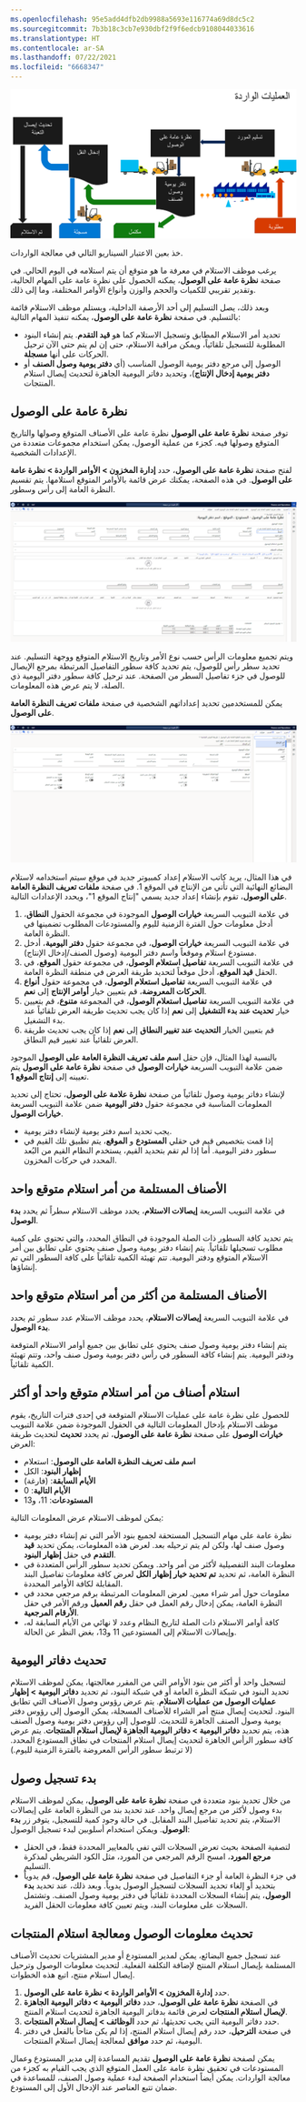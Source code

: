 ```yaml
---
ms.openlocfilehash: 95e5add4dfb2db9988a5693e116774a69d8dc5c2
ms.sourcegitcommit: 7b3b18c3cb7e930dbf2f9f6edcb9108044033616
ms.translationtype: HT
ms.contentlocale: ar-SA
ms.lasthandoff: 07/22/2021
ms.locfileid: "6668347"
---
```

![الرسم التخطيطي لعمليات معالجة العمليات الواردة.](../media/inbound-operations.png)

خذ بعين الاعتبار السيناريو التالي في معالجة الواردات.

يرغب موظف الاستلام في معرفة ما هو متوقع أن يتم استلامه في اليوم الحالي. في صفحة **نظرة عامة على الوصول**، يمكنه الحصول على نظرة عامة على المهام الحالية، وتقدير تقريبي للكميات والحجم والوزن وأنواع الأوامر المختلفة، وما إلى ذلك. 

وبعد ذلك، يصل التسليم إلى أحد الأرصفة الداخلية، ويستلم موظف الاستلام قائمة بالتسليم. في صفحة **نظرة عامة على الوصول**، يمكنه تنفيذ المهام التالية:

- تحديد أمر الاستلام المطابق وتسجيل الاستلام كما هو **قيد التقدم**. يتم إنشاء البنود المطلوبة للتسجيل تلقائياً، ويمكن مراقبة الاستلام، حتى إن لم يتم حتى الآن ترحيل الحركات على أنها **مسجلة**.
- الوصول إلى مرجع دفتر يومية الوصول المناسب (أي **دفتر يومية وصول الصنف** أو **دفتر يومية إدخال الإنتاج**)، وتحديد دفاتر اليومية الجاهزة لتحديث إيصال استلام المنتجات.

## <a name="arrival-overview-page"></a>نظرة عامة على الوصول 

توفر صفحة **نظرة عامة على الوصول** نظرة عامة على الأصناف المتوقع وصولها والتاريخ المتوقع وصولها فيه. كجزء من عملية الوصول، يمكن استخدام مجموعات متعددة من الإعدادات الشخصية.

لفتح صفحة **نظرة عامة على الوصول**، حدد **إدارة المخزون > الأوامر الواردة > نظرة عامة على الوصول**. في هذه الصفحة، يمكنك عرض قائمة بالأوامر المتوقع استلامها. يتم تقسيم النظرة العامة إلى رأس وسطور. 
 
[![لقطة شاشة لصفحة نظرة عامة على الوصول.](../media/arrival-overview.png)](../media/arrival-overview.png#lightbox)

ويتم تجميع معلومات الرأس حسب نوع الأمر وتاريخ الاستلام المتوقع ووجهة التسليم. عند تحديد سطر رأس للوصول، يتم تحديد كافة سطور التفاصيل المرتبطة بمرجع الإيصال للوصول في جزء تفاصيل السطر من الصفحة. عند ترحيل كافة سطور دفتر اليومية ذي الصلة، لا يتم عرض هذه المعلومات.

يمكن للمستخدمين تحديد إعداداتهم الشخصية في صفحة **ملفات تعريف النظرة العامة على الوصول**.
 
[![لقطة شاشة لصفحة ملفات تعريف النظرة العامة على الوصول.](../media/arrival-overview-profile.png)](../media/arrival-overview-profile.png#lightbox)

في هذا المثال، يريد كاتب الاستلام إعداد كمبيوتر جديد في موقع سيتم استخدامه لاستلام البضائع النهائية التي تأتي من الإنتاج في الموقع 1. في صفحة **ملفات تعريف النظرة العامة على الوصول**، تقوم بإنشاء إعداد جديد يسمي "إنتاج الموقع 1"، ويحدد الإعدادات التالية.

1.  في علامة التبويب السريعة **خيارات الوصول** الموجودة في مجموعة الحقول **النطاق**، أدخل معلومات حول الفترة الزمنية لليوم والمستودعات المطلوب تضمينها في النظرة العامة.
2.  في علامة التبويب السريعة **خيارات الوصول**، في مجموعة حقول **دفتر اليومية**، أدخل مستودع استلام وموقعاً واسم دفتر اليومية (وصول الصنف/إدخال الإنتاج).
3.  في علامة التبويب السريعة **تفاصيل استعلام الوصول**، في مجموعة حقول **الموقع**، في الحقل **قيد الموقع**، أدخل موقعاً لتحديد طريقة العرض في منطقة النظرة العامة.
4.  في علامة التبويب السريعة **تفاصيل استعلام الوصول**، في مجموعة حقول **أنواع الحركات المعروضة**، قم بتعيين خيار **أوامر الإنتاج** إلى **نعم**.
5.  في علامة التبويب السريعة **تفاصيل استعلام الوصول**، في المجموعة **متنوع**، قم بتعيين خيار **تحديث عند بدء التشغيل** إلى **نعم** إذا كان يجب تحديث طريقة العرض تلقائياً عند بدء التشغيل. 
6.  قم بتعيين الخيار **التحديث عند تغيير النطاق** إلى **نعم** إذا كان يجب تحديث طريقة العرض تلقائياً عند تغيير قيم النطاق.


بالنسبة لهذا المثال، فإن حقل **اسم ملف تعريف النظرة العامة على الوصول** الموجود ضمن علامة التبويب السريعة **خيارات الوصول** في صفحة **نظرة عامة على الوصول** يتم تعيينه إلى **إنتاج الموقع 1**.

لإنشاء دفاتر يومية وصول تلقائياً من صفحة **نظرة علامة على الوصول**، تحتاج إلى تحديد المعلومات المناسبة في مجموعة حقول **دفتر اليومية** ضمن علامة التبويب السريعة **خيارات الوصول**.

- يجب تحديد اسم دفتر يومية لإنشاء دفتر يومية.
- إذا قمت بتخصيص قيم في حقلي **المستودع** و **الموقع**، يتم تطبيق تلك القيم في سطور دفتر اليومية. أما إذا لم تقم بتحديد القيم، يستخدم النظام القيم من البُعد المحدد في حركات المخزون.

## <a name="items-that-are-received-from-one-expected-receipt-order"></a>الأصناف المستلمة من أمر استلام متوقع واحد 

في علامة التبويب السريعة **إيصالات الاستلام**، يحدد موظف الاستلام سطراً ثم يحدد **بدء الوصول**. 

يتم تحديد كافة السطور ذات الصلة الموجودة في النطاق المحدد، والتي تحتوي على كمية مطلوب تسجيلها تلقائياً. يتم إنشاء دفتر يومية وصول صنف يحتوي على تطابق بين أمر الاستلام المتوقع ودفتر اليومية. تتم تهيئة الكمية تلقائياً على كافة السطور التي تم إنشاؤها.

## <a name="items-that-are-received-from-more-than-one-expected-receipt-order"></a>الأصناف المستلمة من أكثر من أمر استلام متوقع واحد 

في علامة التبويب السريعة **إيصالات الاستلام**، يحدد موظف الاستلام عدد سطور ثم يحدد **بدء الوصول**. 

يتم إنشاء دفتر يومية وصول صنف يحتوي على تطابق بين جميع أوامر الاستلام المتوقعة ودفتر اليومية. يتم إنشاء كافة السطور في رأس دفتر يومية وصول صنف واحد، وتتم تهيئة الكمية تلقائياً.

## <a name="receive-items-from-one-or-more-expected-receipt-orders"></a>استلام أصناف من أمر استلام متوقع واحد أو أكثر 

للحصول على نظرة عامة على عمليات الاستلام المتوقعة في إحدى فترات التاريخ، يقوم موظف الاستلام بإدخال المعلومات التالية في الحقول الموجودة ضمن علامة التبويب **خيارات الوصول** على صفحة **نظرة عامة على الوصول**، ثم يحدد **تحديث** لتحديث طريقة العرض:

- **اسم ملف تعريف النظرة العامة على الوصول**: استعلام
- **إظهار البنود**: الكل
- **الأيام السابقة**: (فارغة)
- **الأيام التالية**: 0
- **المستودعات**: 11، و13


يمكن لموظف الاستلام عرض المعلومات التالية:

- نظرة عامة على مهام التسجيل المستحقة لجميع بنود الأمر التي تم إنشاء دفتر يومية وصول صنف لها، ولكن لم يتم ترحيله بعد. لعرض هذه المعلومات، يمكن تحديد **قيد التقدم** في حقل **إظهار البنود**.
- معلومات البند التفصيلية لأكثر من أمر واحد. ويمكن تحديد سطور الرأس المتعددة في النظرة العامة، ثم تحديد **تم تحديد خيار إظهار الكل** لعرض كافة معلومات تفاصيل البند المقابلة لكافة الأوامر المحددة.
- معلومات حول أمر شراء معين. لعرض المعلومات المرتبطة برقم مرجعي محدد في النظرة العامة، يمكن إدخال رقم العمل في حقل **رقم العميل** ورقم الأمر في حقل **الأرقام المرجعية**.
- كافة أوامر الاستلام ذات الصلة لتاريخ النظام وعدد لا نهائي من الأيام السابقة له، وإيصالات الاستلام إلى المستودعين 11 و13، بغض النظر عن الحالة.

## <a name="update-journals"></a>تحديث دفاتر اليومية 

لتسجيل واحد أو أكثر من بنود الأوامر التي من المقرر معالجتها، يمكن لموظف الاستلام تحديد البنود في شبكة النظرة العامة أو في شبكة البنود، ثم تحديد **دفاتر اليومية > إظهار عمليات الوصول من عمليات الاستلام**. يتم عرض رؤوس وصول الأصناف التي تطابق البنود. لتحديث إيصال منتج أمر الشراء للأصناف المسجلة، يمكن الوصول إلى رؤوس دفتر يومية وصول الصنف الجاهزة للتحديث. للوصول إلى رؤوس دفتر يومية وصول الصنف هذه، يتم تحديد **دفاتر اليومية > دفاتر اليومية الجاهزة لإيصال استلام المنتجات**. يتم عرض كافة سطور الرأس الجاهزة لتحديث إيصال استلام المنتجات في نطاق المستودع المحدد. (لا ترتبط سطور الرأس المعروضة بالفترة الزمنية لليوم.)

## <a name="start-an-arrival-registration"></a>بدء تسجيل وصول 

من خلال تحديد بنود متعددة في صفحة **نظرة عامة على الوصول**، يمكن لموظف الاستلام بدء وصول لأكثر من مرجع إيصال واحد. عند تحديد بند من النظرة العامة على إيصالات الاستلام، يتم تحديد تفاصيل البند المقابل. في حالة وجود كمية للتسجيل، يتوفر زر **بدء الوصول**. ويمكن استخدام أسلوبين لبدء تسجيل الوصول:

- لتصفية الصفحة بحيث تعرض السجلات التي تفي بالمعايير المحددة فقط، في الحقل **مرجع المورد**، امسح الرقم المرجعي من المورد، مثل الكود الشريطي لمذكرة التسليم.
- في جزء النظرة العامة أو جزء التفاصيل في صفحة **نظرة عامة على الوصول**، قم يدوياً بتحديد أو إلغاء تحديد السجلات لتسجيل الوصول يدوياً. وبعد ذلك، عند تحديد **بدء الوصول**، يتم إنشاء السجلات المحددة تلقائياً في دفتر يومية وصول الصنف. وتشتمل السجلات على معلومات البند، ويتم تعيين كافة معلومات الحقل الفريد.

## <a name="update-arrival-information-and-process-a-product-receipt"></a>تحديث معلومات الوصول ومعالجة استلام المنتجات 

عند تسجيل جميع البضائع، يمكن لمدير المستودع أو مدير المشتريات تحديث الأصناف المستلمة بإيصال استلام المنتج لإضافة التكلفة الفعلية. لتحديث معلومات الوصول وترحيل إيصال استلام منتج، اتبع هذه الخطوات.

1.  حدد **إدارة المخزون > الأوامر الواردة > نظرة عامة على الوصول**.
2.  في الصفحة **نظرة عامة على الوصول**، حدد **دفاتر اليومية > دفاتر اليومية الجاهزة لإيصال استلام المنتجات** لعرض قائمة بدفاتر اليومية الجاهزة لتحديث استلام المنتج.
3.  حدد دفاتر اليومية التي يجب تحديثها، ثم حدد **الوظائف > إيصال استلام المنتجات**.
4.  في صفحة **الترحيل**، حدد رقم إيصال استلام المنتج، إذا لم يكن متاحاً بالفعل في دفتر اليومية، ثم حدد **موافق** لمعالجة إيصال استلام المنتجات.

يمكن لصفحة **نظرة عامة على الوصول** تقديم المساعدة إلى مدير المستودع وعمال المستودعات في تحقيق نظرة عامة على العمل المتوقع الذي يجب القيام به كجزء من معالجة الواردات. يمكن أيضاً استخدام الصفحة لبدء عملية وصول الصنف، للمساعدة في ضمان تتبع العناصر عند الإدخال الأول إلى المستودع.

